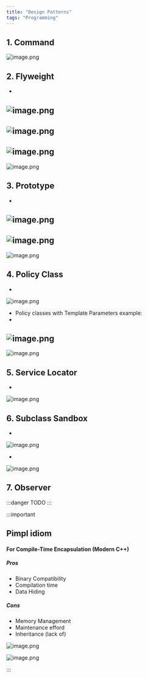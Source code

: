 ```yaml
---
title: "Design Patterns"
tags: "Programming"
---
```


## 1. Command
![image.png](https://boostnote.io/api/teams/MCXlxwtER/files/d0a3a13b139da35eef344a39a490e3e368fd8141bb8f55159b65fd28930adf6a-image.png)

## 2. Flyweight

-
![image.png](https://boostnote.io/api/teams/MCXlxwtER/files/628f3e9ff5c5d554f3ce71b7f240d8fe812c253a0894a35f4a9a3f723ab611aa-image.png)
-
![image.png](https://boostnote.io/api/teams/MCXlxwtER/files/14d44b78223c2de93bd8c11800c836ab52079ce2b3b1d3e2f410b9509ca61730-image.png)
-
![image.png](https://boostnote.io/api/teams/MCXlxwtER/files/80619c220ce0d46f721983067588e553d2afdc40f1fb138417619f384b4e76d5-image.png)
-
![image.png](https://boostnote.io/api/teams/MCXlxwtER/files/b27084051cc45377a4e7e1db0d363a1392954e2b8532c0ee33f759b91941f9d6-image.png)

## 3. Prototype
-
![image.png](https://boostnote.io/api/teams/MCXlxwtER/files/2899787e5235a9d450e161231e86d02152c36f77b675abbe0f126680c7beae78-image.png)
-
![image.png](https://boostnote.io/api/teams/MCXlxwtER/files/8d924e549ee2c80f2d4be432968ae01a3f9c3249e7ae8b5440cc0e15b5e9a1fd-image.png)
-
![image.png](https://boostnote.io/api/teams/MCXlxwtER/files/aa61f4c1b522a1eeb89132801b5b1328a91e2fb4ba3fd500d7f2dc40fad47baf-image.png)

## 4. Policy Class
-
![image.png](https://boostnote.io/api/teams/MCXlxwtER/files/96b2b54461e4dd72fc350beb5b35b3f96b52aecd22ac6619d78f9af7fbd3a64c-image.png)

- Policy classes with Template Parameters example:
- 
![image.png](https://boostnote.io/api/teams/MCXlxwtER/files/b4663d67cbf547f3f485765915dc8f15b0ca8a861ac792c874e2b37bf8894638-image.png)
-
![image.png](https://boostnote.io/api/teams/MCXlxwtER/files/14ad3858b3a022967223e00abc7e32cfbb0691dcafefd489393f6e693f41b397-image.png)

## 5. Service Locator
-
![image.png](https://boostnote.io/api/teams/MCXlxwtER/files/a6834e48af8243c14483f3adebda39727415f641eefc383b078d342222380be3-image.png)

## 6. Subclass Sandbox
-
![image.png](https://boostnote.io/api/teams/MCXlxwtER/files/fd883a22da9e5f79b53a82c6fe7006cfdc957fc5e5844805be9d8deb7c363216-image.png)

-
![image.png](https://boostnote.io/api/teams/MCXlxwtER/files/c6ea4d64faeccb2f6c258df48a883f576575fa4624b3daedbe466644b3a075f2-image.png)

## 7. Observer

:::danger
TODO
:::

:::important
## Pimpl idiom 
#### For Compile-Time Encapsulation (Modern C++)


##### Pros
- Binary Compatibility
- Compilation time
- Data Hiding

##### Cons
- Memory Management
- Maintenance efford
- Inheritance (lack of)

![image.png](https://boostnote.io/api/teams/MCXlxwtER/files/55f19b7575441709418470c886d8c08c9e978d1e9ee753d14b4c20cbaade2109-image.png)

![image.png](https://boostnote.io/api/teams/MCXlxwtER/files/5f617ac85b979f1cdd11147cd339377b737ed4ec8c809910a81355095ff12ef5-image.png)


:::
